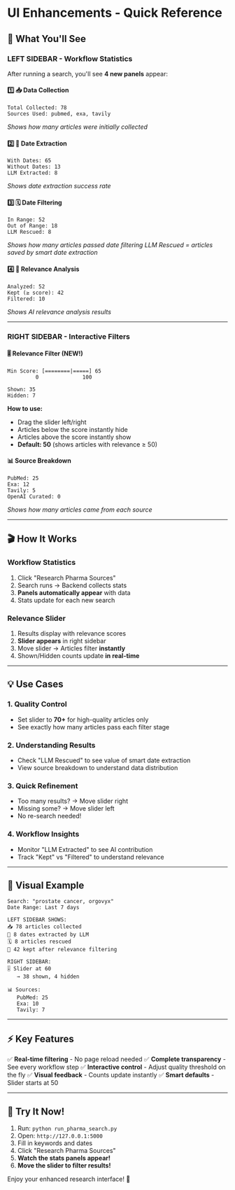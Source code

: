 # UI Enhancements - Quick Reference

## 🎯 What You'll See

### LEFT SIDEBAR - Workflow Statistics

After running a search, you'll see **4 new panels** appear:

#### 1️⃣ 📥 Data Collection
```
Total Collected: 78
Sources Used: pubmed, exa, tavily
```
*Shows how many articles were initially collected*

#### 2️⃣ 📅 Date Extraction
```
With Dates: 65
Without Dates: 13
LLM Extracted: 8
```
*Shows date extraction success rate*

#### 3️⃣ 🗓️ Date Filtering
```
In Range: 52
Out of Range: 18
LLM Rescued: 8
```
*Shows how many articles passed date filtering*
*LLM Rescued = articles saved by smart date extraction*

#### 4️⃣ 🎯 Relevance Analysis
```
Analyzed: 52
Kept (≥ score): 42
Filtered: 10
```
*Shows AI relevance analysis results*

---

### RIGHT SIDEBAR - Interactive Filters

#### 🎚️ Relevance Filter (NEW!)
```
Min Score: [========|=====] 65
         0              100

Shown: 35
Hidden: 7
```
**How to use:**
- Drag the slider left/right
- Articles below the score instantly hide
- Articles above the score instantly show
- **Default: 50** (shows articles with relevance ≥ 50)

#### 📊 Source Breakdown
```
PubMed: 25
Exa: 12
Tavily: 5
OpenAI Curated: 0
```
*Shows how many articles came from each source*

---

## 🎬 How It Works

### Workflow Statistics
1. Click "Research Pharma Sources"
2. Search runs → Backend collects stats
3. **Panels automatically appear** with data
4. Stats update for each new search

### Relevance Slider
1. Results display with relevance scores
2. **Slider appears** in right sidebar
3. Move slider → Articles filter **instantly**
4. Shown/Hidden counts update **in real-time**

---

## 💡 Use Cases

### 1. Quality Control
- Set slider to **70+** for high-quality articles only
- See exactly how many articles pass each filter stage

### 2. Understanding Results
- Check "LLM Rescued" to see value of smart date extraction
- View source breakdown to understand data distribution

### 3. Quick Refinement
- Too many results? → Move slider right
- Missing some? → Move slider left
- No re-search needed!

### 4. Workflow Insights
- Monitor "LLM Extracted" to see AI contribution
- Track "Kept" vs "Filtered" to understand relevance

---

## 🎨 Visual Example

```
Search: "prostate cancer, orgovyx"
Date Range: Last 7 days

LEFT SIDEBAR SHOWS:
📥 78 articles collected
📅 8 dates extracted by LLM
🗓️ 8 articles rescued
🎯 42 kept after relevance filtering

RIGHT SIDEBAR:
🎚️ Slider at 60
   → 38 shown, 4 hidden

📊 Sources:
   PubMed: 25
   Exa: 10
   Tavily: 7
```

---

## ⚡ Key Features

✅ **Real-time filtering** - No page reload needed
✅ **Complete transparency** - See every workflow step
✅ **Interactive control** - Adjust quality threshold on the fly
✅ **Visual feedback** - Counts update instantly
✅ **Smart defaults** - Slider starts at 50

---

## 🚀 Try It Now!

1. Run: `python run_pharma_search.py`
2. Open: `http://127.0.0.1:5000`
3. Fill in keywords and dates
4. Click "Research Pharma Sources"
5. **Watch the stats panels appear!**
6. **Move the slider to filter results!**

Enjoy your enhanced research interface! 🎉

